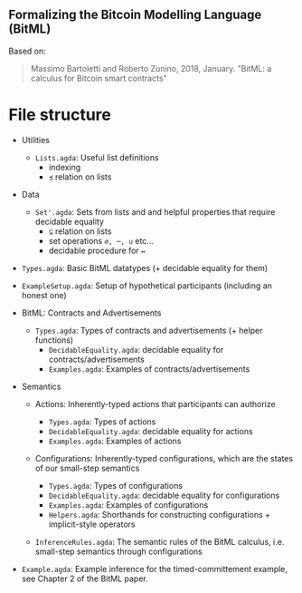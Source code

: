 ## Formalizing the Bitcoin Modelling Language (BitML)

Based on:
> Massimo Bartoletti and Roberto Zunino, 2018, January.
> "BitML: a calculus for Bitcoin smart contracts"

# File structure

- Utilities
  + `Lists.agda`: Useful list definitions
    * indexing
    * `≾` relation on lists

- Data
  + `Set'.agda`: Sets from lists and and helpful properties that require decidable equality
    * `⊆` relation on lists
    * set operations `∅, ─, ∪` etc...
    * decidable procedure for `↭`

- `Types.agda`: Basic BitML datatypes (+ decidable equality for them)

- `ExampleSetup.agda`: Setup of hypothetical participants (including an honest one)

- BitML: Contracts and Advertisements
  * `Types.agda`: Types of contracts and advertisements (+ helper functions)
    * `DecidableEquality.agda`: decidable equality for contracts/advertisements
    * `Examples.agda`: Examples of contracts/advertisements

- Semantics
  + Actions: Inherently-typed actions that participants can authorize
    * `Types.agda`: Types of actions
    * `DecidableEquality.agda`: decidable equality for actions
    * `Examples.agda`: Examples of actions

  + Configurations: Inherently-typed configurations, which are the states of our small-step semantics
    * `Types.agda`: Types of configurations
    * `DecidableEquality.agda`: decidable equality for configurations
    * `Examples.agda`: Examples of configurations
    * `Helpers.agda`: Shorthands for constructing configurations + implicit-style operators

  + `InferenceRules.agda`: The semantic rules of the BitML calculus, i.e. small-step semantics through configurations

- `Example.agda`: Example inference for the timed-committement example, see Chapter 2 of the BitML paper.

